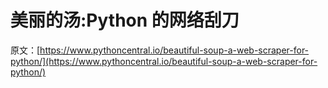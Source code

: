 # 美丽的汤:Python 的网络刮刀

原文：[https://www.pythoncentral.io/beautiful-soup-a-web-scraper-for-python/](https://www.pythoncentral.io/beautiful-soup-a-web-scraper-for-python/)
